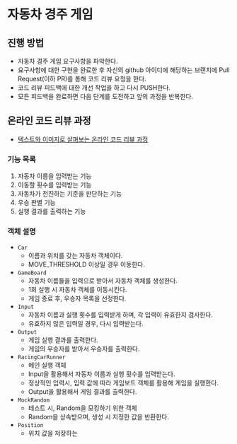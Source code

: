 # 자동차 경주 게임
## 진행 방법
* 자동차 경주 게임 요구사항을 파악한다.
* 요구사항에 대한 구현을 완료한 후 자신의 github 아이디에 해당하는 브랜치에 Pull Request(이하 PR)를 통해 코드 리뷰 요청을 한다.
* 코드 리뷰 피드백에 대한 개선 작업을 하고 다시 PUSH한다.
* 모든 피드백을 완료하면 다음 단계를 도전하고 앞의 과정을 반복한다.

## 온라인 코드 리뷰 과정
* [텍스트와 이미지로 살펴보는 온라인 코드 리뷰 과정](https://github.com/next-step/nextstep-docs/tree/master/codereview)

### 기능 목록

1. 자동차 이름을 입력받는 기능
2. 이동할 횟수를 입력받는 기능
3. 자동차가 전진하는 기준을 판단하는 기능
4. 우승 판별 기능
5. 실행 결과를 출력하는 기능

### 객체 설명

- `Car`
  - 이름과 위치를 갖는 자동차 객체이다.
  - MOVE_THRESHOLD 이상일 경우 이동한다.
- `GameBoard`
  - 자동차 이름들을 입력으로 받아서 자동차 객체를 생성한다.
  - 1회 실행 시 자동차 객체를 이동시킨다. 
  - 게임 종료 후, 우승자 목록을 선정한다. 
- `Input`
  - 자동차 이름과 실행 횟수를 입력받게 하며, 각 입력이 유효한지 검사한다.
  - 유효하지 않은 입력일 경우, 다시 입력받는다.
- `Output`
  - 게임 실행 결과를 출력한다.
  - 게임의 우승자를 받아서 우승자를 출력한다.
- `RacingCarRunner`
  - 메인 실행 객체
  - Input을 활용해서 자동차 이름과 실행 횟수를 입력받는다.
  - 정상적인 입력시, 입력 값에 따라 게임보드 객체를 활용해 게임을 실행한다.
  - Output을 활용해서 게임 결과를 출력한다.
- `MockRandom`
  - 테스트 시, Random을 모킹하기 위한 객체
  - Random을 상속받으며, 생성 시 지정한 값을 반환한다.
- `Position`
  - 위치 값을 저장하는 